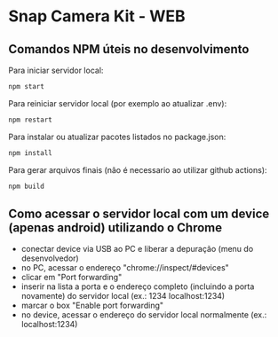 # Snap Camera Kit - WEB
## Comandos NPM úteis no desenvolvimento
Para iniciar servidor local:
```sh
npm start
```

Para reiniciar servidor local (por exemplo ao atualizar .env):
```sh
npm restart
```

Para instalar ou atualizar pacotes listados no package.json:
```sh
npm install
```

Para gerar arquivos finais (não é necessario ao utilizar github actions):
```sh
npm build
```


## Como acessar o servidor local com um device (apenas android) utilizando o Chrome
- conectar device via USB ao PC e liberar a depuração (menu do desenvolvedor)
- no PC, acessar o endereço "chrome://inspect/#devices"
- clicar em "Port forwarding"
- inserir na lista a porta e o endereço completo (incluindo a porta novamente) do servidor local (ex.: 1234 localhost:1234)
- marcar o box "Enable port forwarding"
- no device, acessar o endereço do servidor local normalmente (ex.: localhost:1234)